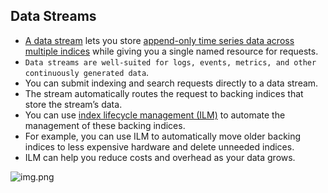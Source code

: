 
## Data Streams
- [A data stream](https://www.elastic.co/guide/en/elasticsearch/reference/current/data-streams.html#data-streams) lets you store [append-only time series data across multiple indices](../../../0_SystemGlossaries/AppendOnlyDBStorages.md) while giving you a single named resource for requests.
- `Data streams are well-suited for logs, events, metrics, and other continuously generated data`.
- You can submit indexing and search requests directly to a data stream. 
- The stream automatically routes the request to backing indices that store the stream’s data. 
- You can use [index lifecycle management (ILM)](https://www.elastic.co/guide/en/elasticsearch/reference/current/index-lifecycle-management.html) to automate the management of these backing indices. 
- For example, you can use ILM to automatically move older backing indices to less expensive hardware and delete unneeded indices. 
- ILM can help you reduce costs and overhead as your data grows.

![img.png](https://www.elastic.co/guide/en/elasticsearch/reference/current/images/data-streams/data-streams-index-request.svg)